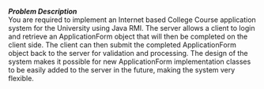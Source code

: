 ***Problem Description***  
You are required to implement an Internet based College Course application system for the University using Java RMI. The server allows a client to login and retrieve an ApplicationForm object that will then be completed on the client side. The client can then submit the completed ApplicationForm object back to the server for validation and processing. The design of the system makes it possible for new ApplicationForm implementation classes to be easily added to the server in the future, making the system very flexible.
